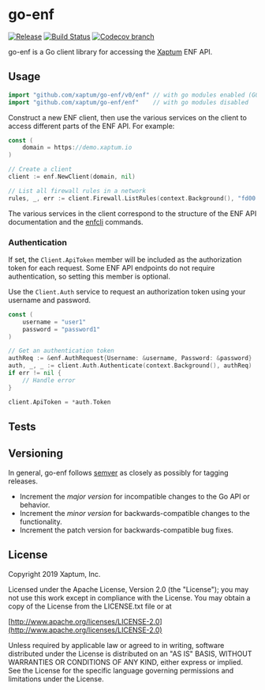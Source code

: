 # go-enf #

[![Release](https://img.shields.io/github/release/xaptum/go-enf.svg)](https://github.com/xaptum/go-enf/releases)
[![Build Status](https://travis-ci.com/xaptum/go-enf.svg?branch=master)](https://travis-ci.com/xaptum/go-enf)
[![Codecov branch](https://img.shields.io/codecov/c/github/xaptum/go-enf/master.svg)](https://codecov.io/gh/xaptum/go-enf)

go-enf is a Go client library for accessing the
[Xaptum](https://www.xaptum.com) ENF API.

## Usage ##

```go
import "github.com/xaptum/go-enf/v0/enf" // with go modules enabled (G0111MODULE=on or outside GOPATH)
import "github.com/xaptum/go-enf/enf"    // with go modules disabled
```

Construct a new ENF client, then use the various services on the
client to access different parts of the ENF API. For example:

``` go
const (
    domain = https://demo.xaptum.io
)

// Create a client
client := enf.NewClient(domain, nil)

// List all firewall rules in a network
rules, _, err := client.Firewall.ListRules(context.Background(), "fd00:8f80:0:1::/64")
```

The various services in the client correspond to the structure of the
ENF API documentation and the
[enfcli](https://github.com/xaptum/enfcli) commands.

### Authentication

If set, the `Client.ApiToken` member will be included as the
authorization token for each request. Some ENF API endpoints do not
require authentication, so setting this member is optional.

Use the `Client.Auth` service to request an authorization token using
your username and password.

``` go
const (
    username = "user1"
    password = "password1"
)

// Get an authentication token
authReq := &enf.AuthRequest{Username: &username, Password: &password}
auth, _, _ := client.Auth.Authenticate(context.Background(), authReq)
if err != nil {
    // Handle error
}

client.ApiToken = *auth.Token
```

## Tests ##




## Versioning ##

In general, go-enf follows [semver](https://semver.org/) as closely as
possibly for tagging releases.

- Increment the _major version_ for incompatible changes to the Go API
  or behavior.
- Increment the _minor version_ for backwards-compatible changes to
  the functionality.
- Increment the patch version for backwards-compatible bug fixes.

## License ##
Copyright 2019 Xaptum, Inc.

Licensed under the Apache License, Version 2.0 (the "License"); you may not
use this work except in compliance with the License. You may obtain a copy of
the License from the LICENSE.txt file or at

[http://www.apache.org/licenses/LICENSE-2.0](http://www.apache.org/licenses/LICENSE-2.0)

Unless required by applicable law or agreed to in writing, software
distributed under the License is distributed on an "AS IS" BASIS, WITHOUT
WARRANTIES OR CONDITIONS OF ANY KIND, either express or implied. See the
License for the specific language governing permissions and limitations under
the License.
